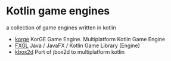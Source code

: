 # Kotlin game engines

a collection of game engines written in kotlin

* [korge](https://github.com/korlibs/korge) KorGE Game Engine. Multiplatform Kotlin Game Engine
* [FXGL](https://github.com/AlmasB/FXGL) Java / JavaFX / Kotlin Game Library (Engine) 
* [kbox2d](https://github.com/korlibs/kbox2d) Port of jbox2d to multiplatform kotlin
